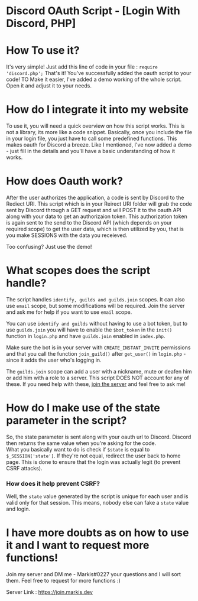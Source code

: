 # Discord OAuth Script - [Login With Discord, PHP]

# How To use it?

It's very simple! Just add this line of code in your file :
`` require 'discord.php'; ``
That's it! You've successfully added the oauth script to your code!
TO Make it easier, I've added a demo working of the whole script. Open it and adjust it to your needs.

# How do I integrate it into my website

To use it, you will need a quick overview on how this script works. This is not a library, its more like a code snippet. Basically, once you include the file in your login file, you just have to call some predefined functions. This makes oauth for Discord a breeze.
Like I mentioned, I've now added a demo - just fill in the details and you'll have a basic understanding of how it works.

# How does Oauth work?

After the user authorizes the application, a code is sent by Discord to the Rediect URI. This script which is in your Reirect URI folder will grab the code sent by Discord through a GET request and will POST it to the oauth API along with your data to get an authorizaion token. This authorization token is again sent to the send to the Discord API (which depends on your required scope) to get the user data, which is then utilized by you, that is you make SESSIONS with the data you receieved.

Too confusing? Just use the demo!

# What scopes does the script handle?

The script handles `identify, guilds and guilds.join` scopes.
It can also use `email` scope, but some modifications will be required. Join the server and ask me for help if you want to use `email` scope.

You can use `identify and guilds` without having to use a bot token, but to use `guilds.join` you will have to enable the `$bot_token` in the `init()` function in `login.php` and have `guilds.join` enabled in `index.php`.

Make sure the bot is in your server with `CREATE_INSTANT_INVITE` permissions and that you call the function `join_guild()` after `get_user()` in `login.php` - since it adds the user who's logging in.

The `guilds.join` scope can add a user with a nickname, mute or deafen him or add him with a role to a server. This script DOES NOT account for any of these.
If you need help with these, [join the server](https://join.markis.dev) and feel free to ask me!

# How do I make use of the state parameter in the script?

So, the state parameter is sent along with your oauth url to Discord. Discord then returns the same value when you're asking for the code.  
What you basically want to do is check if `$state` is equal to `$_SESSION['state']`. If they're not equal, redirect the user back to home page. This is done to ensure that the login was actually legit (to prevent CSRF attacks).

### How does it help prevent CSRF?

Well, the `state` value generated by the script is unique for each user and is valid only for that session. This means, nobody else can fake a `state` value and login.

# I have more doubts as on how to use it and I want to request more functions!

Join my server and DM me - Markis#0227 your questions and I will sort them. Feel free to request for more functions :)

Server Link : <https://join.markis.dev>
